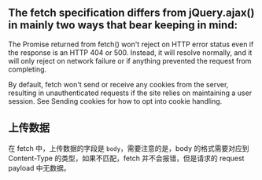 ## The fetch specification differs from jQuery.ajax() in mainly two ways that bear keeping in mind:

The Promise returned from fetch() won't reject on HTTP error status even if the response is an HTTP 404 or 500. Instead, it will resolve normally, and it will only reject on network failure or if anything prevented the request from completing.

By default, fetch won't send or receive any cookies from the server, resulting in unauthenticated requests if the site relies on maintaining a user session. See Sending cookies for how to opt into cookie handling.

## 上传数据
在 fetch 中，上传数据的字段是 `body`，需要注意的是，body 的格式需要对应到 Content-Type 的类型，如果不匹配，fetch 并不会报错，但是请求的 request payload 中无数据。